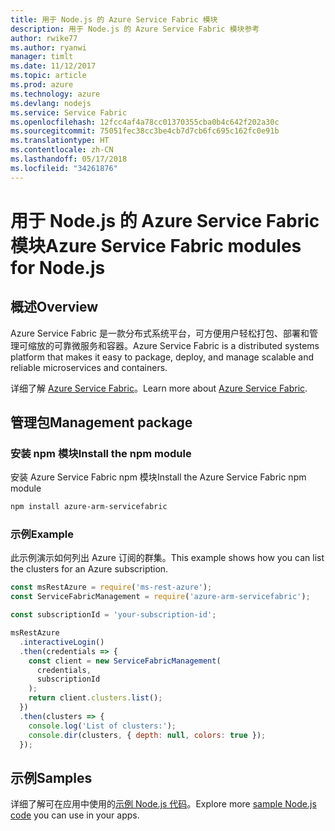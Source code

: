 ```yaml
---
title: 用于 Node.js 的 Azure Service Fabric 模块
description: 用于 Node.js 的 Azure Service Fabric 模块参考
author: rwike77
ms.author: ryanwi
manager: timlt
ms.date: 11/12/2017
ms.topic: article
ms.prod: azure
ms.technology: azure
ms.devlang: nodejs
ms.service: Service Fabric
ms.openlocfilehash: 12fcc4af4a78cc01370355cba0b4c642f202a30c
ms.sourcegitcommit: 75051fec38cc3be4cb7d7cb6fc695c162fc0e91b
ms.translationtype: HT
ms.contentlocale: zh-CN
ms.lasthandoff: 05/17/2018
ms.locfileid: "34261876"
---
```

# <a name="azure-service-fabric-modules-for-nodejs"></a><span data-ttu-id="4baf4-103">用于 Node.js 的 Azure Service Fabric 模块</span><span class="sxs-lookup"><span data-stu-id="4baf4-103">Azure Service Fabric modules for Node.js</span></span>

## <a name="overview"></a><span data-ttu-id="4baf4-104">概述</span><span class="sxs-lookup"><span data-stu-id="4baf4-104">Overview</span></span>

<span data-ttu-id="4baf4-105">Azure Service Fabric 是一款分布式系统平台，可方便用户轻松打包、部署和管理可缩放的可靠微服务和容器。</span><span class="sxs-lookup"><span data-stu-id="4baf4-105">Azure Service Fabric is a distributed systems platform that makes it easy to package, deploy, and manage scalable and reliable microservices and containers.</span></span>

<span data-ttu-id="4baf4-106">详细了解 [Azure Service Fabric](https://docs.microsoft.com/azure/service-fabric/service-fabric-overview)。</span><span class="sxs-lookup"><span data-stu-id="4baf4-106">Learn more about [Azure Service Fabric](https://docs.microsoft.com/azure/service-fabric/service-fabric-overview).</span></span>

## <a name="management-package"></a><span data-ttu-id="4baf4-107">管理包</span><span class="sxs-lookup"><span data-stu-id="4baf4-107">Management package</span></span>

### <a name="install-the-npm-module"></a><span data-ttu-id="4baf4-108">安装 npm 模块</span><span class="sxs-lookup"><span data-stu-id="4baf4-108">Install the npm module</span></span>

<span data-ttu-id="4baf4-109">安装 Azure Service Fabric npm 模块</span><span class="sxs-lookup"><span data-stu-id="4baf4-109">Install the Azure Service Fabric npm module</span></span>

```bash
npm install azure-arm-servicefabric
```

### <a name="example"></a><span data-ttu-id="4baf4-110">示例</span><span class="sxs-lookup"><span data-stu-id="4baf4-110">Example</span></span>

<span data-ttu-id="4baf4-111">此示例演示如何列出 Azure 订阅的群集。</span><span class="sxs-lookup"><span data-stu-id="4baf4-111">This example shows how you can list the clusters for an Azure subscription.</span></span>

```javascript
const msRestAzure = require('ms-rest-azure');
const ServiceFabricManagement = require('azure-arm-servicefabric');

const subscriptionId = 'your-subscription-id';

msRestAzure
  .interactiveLogin()
  .then(credentials => {
    const client = new ServiceFabricManagement(
      credentials,
      subscriptionId
    );
    return client.clusters.list();
  })
  .then(clusters => {
    console.log('List of clusters:');
    console.dir(clusters, { depth: null, colors: true });
  });
```

## <a name="samples"></a><span data-ttu-id="4baf4-112">示例</span><span class="sxs-lookup"><span data-stu-id="4baf4-112">Samples</span></span>

<span data-ttu-id="4baf4-113">详细了解可在应用中使用的[示例 Node.js 代码](https://azure.microsoft.com/resources/samples/?platform=nodejs)。</span><span class="sxs-lookup"><span data-stu-id="4baf4-113">Explore more [sample Node.js code](https://azure.microsoft.com/resources/samples/?platform=nodejs) you can use in your apps.</span></span>
